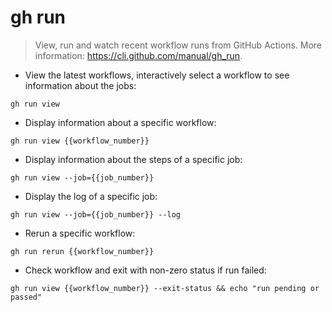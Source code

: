 # gh run

> View, run and watch recent workflow runs from GitHub Actions.
> More information: <https://cli.github.com/manual/gh_run>.

- View the latest workflows, interactively select a workflow to see information about the jobs:

`gh run view`

- Display information about a specific workflow:

`gh run view {{workflow_number}}`

- Display information about the steps of a specific job:

`gh run view --job={{job_number}}`

- Display the log of a specific job:

`gh run view --job={{job_number}} --log`

- Rerun a specific workflow:

`gh run rerun {{workflow_number}}`

- Check workflow and exit with non-zero status if run failed:

`gh run view {{workflow_number}} --exit-status && echo "run pending or passed"`
